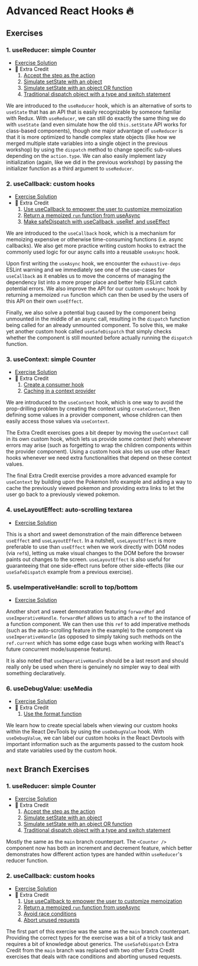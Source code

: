 # Advanced React Hooks 🔥

## Exercises

### 1. useReducer: simple Counter

- [Exercise Solution](exercises/01.js)
- 💯 Extra Credit
  1. [Accept the step as the action](exercises/01.extra-1.js)
  2. [Simulate setState with an object](exercises/01.extra-2.js)
  3. [Simulate setState with an object OR function](exercises/01.extra-3.js)
  4. [Traditional dispatch object with a type and switch statement](exercises/01.extra-4.js)

We are introduced to the `useReducer` hook, which is an alternative of sorts to `useState` that has an API that is easily recognizable by someone familiar with Redux. With `useReducer`, we can still do exactly the same thing we do with `useState` (and even simulate how the old `this.setState` API works for class-based components), though one major advantage of `useReducer` is that it is more optimized to handle complex state objects (like how we merged multiple state variables into a single object in the previous workshop) by using the `dispatch` method to change specific sub-values depending on the `action.type`. We can also easily implement lazy initialization (again, like we did in the previous workshop) by passing the initializer function as a third argument to `useReducer`.

### 2. useCallback: custom hooks

- [Exercise Solution](exercises/02.js)
- 💯 Extra Credit
  1. [Use useCallback to empower the user to customize memoization](exercises/02.extra-1.js)
  2. [Return a memoized `run` function from useAsync](exercises/02.extra-2.js)
  3. [Make safeDispatch with useCallback, useRef, and useEffect](exercises/02.extra-3.js)

We are introduced to the `useCallback` hook, which is a mechanism for memoizing expensive or otherwise time-consuming functions (i.e. async callbacks). We also get more practice writing custom hooks to extract the commonly used logic for our async calls into a reusable `useAsync` hook.

Upon first writing the `useAsync` hook, we encounter the `exhaustive-deps` ESLint warning and we immediately see one of the use-cases for `useCallback` as it enables us to move the concerns of managing the dependency list into a more proper place and better help ESLint catch potential errors. We also improve the API for our custom `useAsync` hook by returning a memoized `run` function which can then be used by the users of this API on their own `useEffect`.

Finally, we also solve a potential bug caused by the component being unmounted in the middle of an async call, resulting in the `dispatch` function being called for an already unmounted component. To solve this, we make yet another custom hook called `useSafeDispatch` that simply checks whether the component is still mounted before actually running the `dispatch` function.

### 3. useContext: simple Counter

- [Exercise Solution](exercises/03.js)
- 💯 Extra Credit
  1. [Create a consumer hook](exercises/03.extra-1.js)
  2. [Caching in a context provider](exercises/03.extra-2.js)

We are introduced to the `useContext` hook, which is one way to avoid the prop-drilling problem by creating the context using `createContext`, then defining some values in a provider component, whose children can then easily access those values via `useContext`.

The Extra Credit exercises goes a bit deeper by moving the `useContext` call in its own custom hook, which lets us provide some _context_ (heh) whenever errors may arise (such as forgetting to wrap the children components within the provider component). Using a custom hook also lets us use other React hooks whenever we need extra functionalities that depend on these context values.

The final Extra Credit exercise provides a more advanced example for `useContext` by building upon the Pokemon Info example and adding a way to cache the previously viewed pokemon and providing extra links to let the user go back to a previously viewed pokemon.

### 4. useLayoutEffect: auto-scrolling textarea

- [Exercise Solution](exercises/04.js)

This is a short and sweet demonstration of the main difference between `useEffect` and `useLayoutEffect`. In a nutshell, `useLayoutEffect` is more preferable to use than `useEffect` when we work directly with DOM nodes (via `ref`s), letting us make visual changes to the DOM before the browser paints out changes to the screen. `useLayoutEffect` is also useful for guaranteeing that one side-effect runs before other side-effects (like our `useSafeDispatch` example from a previous exercise).

### 5. useImperativeHandle: scroll to top/bottom

- [Exercise Solution](exercises/05.js)

Another short and sweet demonstration featuring `forwardRef` and `useImperativeHandle`. `forwardRef` allows us to attach a `ref` to the instance of a function component. We can then use this `ref` to add imperative methods (such as the auto-scrolling feature in the example) to the component via `useImperativeHandle` (as opposed to simply taking such methods on the `ref.current` which has some edge case bugs when working with React's future concurrent mode/suspense feature).

It is also noted that `useImperativeHandle` should be a last resort and should really only be used when there is genuinely no simpler way to deal with something declaratively.

### 6. useDebugValue: useMedia

- [Exercise Solution](exercises/06.js)
- 💯 Extra Credit
  1. [Use the format function](exercises/06.extra-1.js)

We learn how to create special labels when viewing our custom hooks within the React DevTools by using the `useDebugValue` hook. With `useDebugValue`, we can label our custom hooks in the React Devtools with important information such as the arguments passed to the custom hook and state variables used by the custom hook.

## `next` Branch Exercises

### 1. useReducer: simple Counter

- [Exercise Solution](next/01.tsx)
- 💯 Extra Credit
  1. [Accept the step as the action](next/01.extra-1.tsx)
  2. [Simulate setState with an object](next/01.extra-2.tsx)
  3. [Simulate setState with an object OR function](next/01.extra-3.tsx)
  4. [Traditional dispatch object with a type and switch statement](next/01.extra-4.tsx)

Mostly the same as the `main` branch counterpart. The `<Counter />` component now has both an increment and decrement feature, which better demonstrates how different action types are handed within `useReducer`'s reducer function.

### 2. useCallback: custom hooks

- [Exercise Solution](next/02.tsx)
- 💯 Extra Credit
  1. [Use useCallback to empower the user to customize memoization](next/02.extra-1.tsx)
  2. [Return a memoized `run` function from useAsync](next/02.extra-2.tsx)
  3. [Avoid race conditions](next/02.extra-3.tsx)
  4. [Abort unused requests](next/02.extra-4.tsx)

The first part of this exercise was the same as the `main` branch counterpart. Providing the correct types for the exercise was a bit of a tricky task and requires a bit of knowledge about generics. The `useSafeDispatch` Extra Credit from the `main` branch was replaced with two other Extra Credit exercises that deals with race conditions and aborting unused requests.
